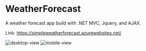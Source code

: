 # WeatherForecast
A weather forecast app build with .NET MVC, Jquery, and AJAX.

Link: https://simpleweatherforecast.azurewebsites.net/

![desktop-view](https://github.com/KalebGarrett/WeatherForecast/assets/110064473/5cedcf94-4b19-46db-93f9-1110e8546c53)
![mobile-view](https://github.com/KalebGarrett/WeatherForecast/assets/110064473/3f78f59b-9152-4124-a9de-ddddf411d0b4)